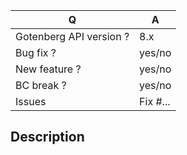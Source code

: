 | Q                       | A        |
|-------------------------|----------|
| Gotenberg API version ? | 8.x      |
| Bug fix ?               | yes/no   |
| New feature ?           | yes/no   |
| BC break ?              | yes/no   |
| Issues                  | Fix #... |

## Description

<!-- 
    Explain the feature/bugfix and explain why you chose this implementation.
    If this is linked to a Gotenberg release please provide link to documentation 
    and release.
-->
